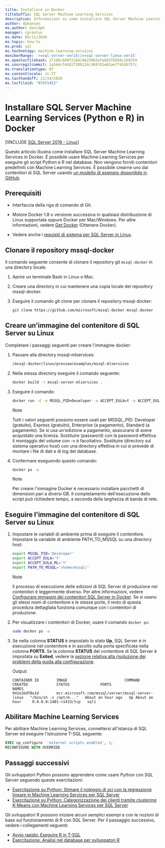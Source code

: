 ```yaml
---
title: Installare in Docker
titleSuffix: SQL Server Machine Learning Services
description: Informazioni su come installare SQL Server Machine Learning Services (Python e R) in Docker.
author: dphansen
ms.author: davidph
manager: cgronlun
ms.date: 05/11/2020
ms.topic: how-to
ms.prod: sql
ms.technology: machine-learning-services
monikerRange: '>=sql-server-ver15||>=sql-server-linux-ver15'
ms.openlocfilehash: 271d6c9d8f2184c9625903afa9d3f8594c269359
ms.sourcegitcommit: 1a544cf4dd2720b124c3697d1e62ae7741db757c
ms.translationtype: HT
ms.contentlocale: it-IT
ms.lasthandoff: 12/14/2020
ms.locfileid: "97471452"
---
```

# <a name="install-sql-server-machine-learning-services-python-and-r-on-docker"></a>Installare SQL Server Machine Learning Services (Python e R) in Docker

[!INCLUDE [SQL Server 2019 - Linux](../includes/applies-to-version/sqlserver2019-linux.md)]

Questo articolo illustra come installare SQL Server Machine Learning Services in Docker. È possibile usare Machine Learning Services per eseguire gli script Python e R nel database. Non vengono forniti contenitori predefiniti con Machine Learning Services. È possibile crearne uno dai contenitori di SQL Server usando [un modello di esempio disponibile in GitHub](https://github.com/Microsoft/mssql-docker/tree/master/linux/preview/examples/mssql-mlservices).

## <a name="prerequisites"></a>Prerequisiti

- Interfaccia della riga di comando di Git.

- Motore Docker 1.8 o versione successiva in qualsiasi distribuzione di Linux supportata oppure Docker per Mac/Windows. Per altre informazioni, vedere [Get Docker](https://docs.docker.com/get-docker/) (Ottenere Docker).

- Vedere anche i [requisiti di sistema per SQL Server in Linux](sql-server-linux-setup.md#system).

## <a name="clone-the-mssql-docker-repository"></a>Clonare il repository mssql-docker

Il comando seguente consente di clonare il repository git `mssql-docker` in una directory locale.

1. Aprire un terminale Bash in Linux o Mac.

2. Creare una directory in cui mantenere una copia locale del repository mssql-docker.

3. Eseguire il comando git clone per clonare il repository mssql-docker:

    ```bash
    git clone https://github.com/microsoft/mssql-docker mssql-docker
    ```

## <a name="build-a-sql-server-linux-container-image"></a>Creare un'immagine del contenitore di SQL Server su Linux

Completare i passaggi seguenti per creare l'immagine docker:

1. Passare alla directory mssql-mlservices:
    
    ```bash
    /mssql-docker/linux/preview/examples/mssql-mlservices
    ```

2. Nella stessa directory eseguire il comando seguente:

    ```bash
    docker build -t mssql-server-mlservices .
    ```

3. Eseguire il comando:

    ```bash
    docker run -d -e MSSQL_PID=Developer -e ACCEPT_EULA=Y -e ACCEPT_EULA_ML=Y -e MSSQL_SA_PASSWORD=<password> -v <directory on the host OS>:/var/opt/mssql -p 1433:1433 mssql-server-mlservices
    ```
  
    > [!NOTE]
    > Tutti i valori seguenti possono essere usati per MSSQL_PID: Developer (gratuito), Express (gratuito), Enterprise (a pagamento), Standard (a pagamento). Se si usa un'edizione a pagamento, assicurarsi di avere acquistato una licenza. Sostituire (password) con la password effettiva. Il montaggio del volume con -v è facoltativo. Sostituire (directory sul sistema operativo host) con una directory effettiva in cui si prevede di montare i file di dati e di log del database.
    

4. Confermare eseguendo questo comando:

    ```bash
    docker ps -a
    ```

   > [!NOTE]
   > Per creare l'immagine Docker è necessario installare pacchetti di dimensioni pari a diversi GB. Il completamento dell'esecuzione dello script può richiedere tempo, a seconda della larghezza di banda di rete.

## <a name="run-the-sql-server-linux-container-image"></a>Eseguire l'immagine del contenitore di SQL Server su Linux

1. Impostare le variabili di ambiente prima di eseguire il contenitore. Impostare la variabile di ambiente PATH_TO_MSSQL su una directory host:

   ```bash
   export MSSQL_PID='Developer'
   export ACCEPT_EULA='Y'
   export ACCEPT_EULA_ML='Y'
   export PATH_TO_MSSQL='/home/mssql/'
   ```
  
   > [!NOTE]
   > Il processo di esecuzione delle edizioni di SQL Server di produzione nei contenitori è leggermente diverso. Per altre informazioni, vedere [Configurare immagini dei contenitori SQL Server in Docker](./sql-server-linux-docker-container-deployment.md). Se si usano gli stessi nomi di contenitore e le stesse porte, il resto di questa procedura dettagliata funziona comunque con i contenitori di produzione.

2. Per visualizzare i contenitori di Docker, usare il comando `docker ps`:

   ```bash
   sudo docker ps -a
   ```

3. Se nella colonna **STATUS** è impostato lo stato **Up**, SQL Server è in esecuzione nel contenitore e in ascolto sulla porta specificata nella colonna **PORTS**. Se la colonna **STATUS** del contenitore di SQL Server è impostata su **Exited**, vedere la [sezione relativa alla risoluzione dei problemi della guida alla configurazione](./sql-server-linux-docker-container-troubleshooting.md).

 
    Output:

    ```
    CONTAINER ID        IMAGE                          COMMAND                  CREATED             STATUS              PORTS                    NAMES
    941e1bdf8e1d        mcr.microsoft.com/mssql/server/mssql-server-linux   "/bin/sh -c /opt/m..."   About an hour ago   Up About an hour     0.0.0.0:1401->1433/tcp   sql1
    ```

## <a name="enable-machine-learning-services"></a>Abilitare Machine Learning Services

Per abilitare Machine Learning Services, connettersi all'istanza di SQL Server ed eseguire l'istruzione T-SQL seguente:

```sql
EXEC sp_configure  'external scripts enabled', 1;
RECONFIGURE WITH OVERRIDE
```

## <a name="next-steps"></a>Passaggi successivi

Gli sviluppatori Python possono apprendere come usare Python con SQL Server seguendo queste esercitazioni:

+ [Esercitazione su Python: Stimare il noleggio di sci con la regressione lineare in Machine Learning Services per SQL Server](../machine-learning/tutorials/python-ski-rental-linear-regression-deploy-model.md)
+ [Esercitazione su Python: Categorizzazione dei clienti tramite clustering K-Means con Machine Learning Services per SQL Server](../machine-learning/tutorials/python-clustering-model.md)

Gli sviluppatori R possono iniziare alcuni semplici esempi e con le nozioni di base sul funzionamento di R con SQL Server. Per il passaggio successivo, vedere i collegamenti seguenti:

+ [Avvio rapido: Eseguire R in T-SQL](../machine-learning/tutorials/quickstart-r-create-script.md)
+ [Esercitazione: Analisi nel database per sviluppatori R](../machine-learning/tutorials/r-taxi-classification-introduction.md)